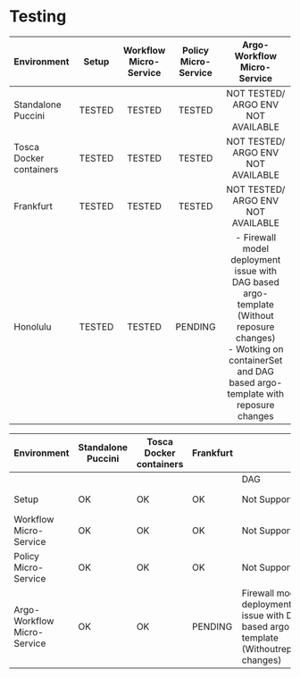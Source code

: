 # Testing 

| Environment             | Setup  | Workflow Micro-Service | Policy Micro-Service |       Argo-Workflow Micro-Service        |
| :---------------------- | :----: | :--------------------: | :------------------: | :--------------------------------------: |
| Standalone Puccini      | TESTED |         TESTED         |        TESTED        |     NOT TESTED/ ARGO ENV NOT AVAILABLE   |
| Tosca Docker containers | TESTED |         TESTED         |        TESTED        |     NOT TESTED/ ARGO ENV NOT AVAILABLE   |
| Frankfurt               | TESTED |         TESTED         |        TESTED        |     NOT TESTED/ ARGO ENV NOT AVAILABLE   |
| Honolulu                | TESTED |         TESTED         |        PENDING       | - Firewall model deployment issue with                                                                                       DAG based argo-template (Without                                                                                       reposure changes)<br>- Wotking on                                                                                       containerSet and DAG based                                                                                       argo-template with reposure changes    |
<table>
  <thead>
    <tr>
      <th rowspan="2">Environment</th>
      <th rowspan="2">Standalone Puccini</th>
      <th rowspan="2">Tosca Docker containers</th>
      <th rowspan="2">Frankfurt</th>
	  <th colspan="2">Honolulu</th>
    </tr>
  </thead>
  <tbody>
    <tr>
	  <td></td>
      <td></td>
      <td></td>
      <td></td>
	  <td>DAG</td>
	  <td>containerSet</td>
	</tr>
    <tr>
      <td>Setup</td>
      <td>OK</td>
      <td>OK</td>
      <td>OK</td>
	  <td>Not Supported</td>
	  <td>Not Supported</td>
    </tr>
    <tr>
      <td>Workflow Micro-Service</td>
	  <td>OK</td>
	  <td>OK</td>
	  <td>OK</td>
	  <td>Not Supported</td>
	  <td>Not Supported</td>
    </tr>
    <tr>
      <td>Policy Micro-Service</td>
	  <td>OK</td>
	  <td>OK</td>
	  <td>OK</td>
	  <td>Not Supported</td>
	  <td>Not Supported</td>
    </tr>
	<tr>
      <td>Argo-Workflow Micro-Service</td>
	  <td>OK</td>
	  <td>OK</td>
	  <td>PENDING</td>
	  <td>Firewall model deployment issue with DAG based argo-template (Withoutreposure changes)</td>
	  <td>PENDING</td>
    </tr>
  </tbody>
</table>
